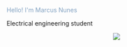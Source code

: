 <p style="color:#81a1c1">Hello! I'm Marcus Nunes </p>
<p >Electrical engineering student</p>
<p align="center" href="https://git.io/streak-stats"><img src="http://github-readme-streak-stats.herokuapp.com?user=mvsnunes&theme=nord&hide_border=true&date_format=j%20M%5B%20Y%5D"/> </p>
